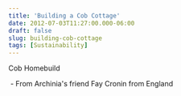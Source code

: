```yaml
---
title: 'Building a Cob Cottage'
date: 2012-07-03T11:27:00.000-06:00
draft: false
slug: building-cob-cottage
tags: [Sustainability]
---
```


  
  
Cob Homebuild  

 - From Archinia's friend Fay Cronin from England